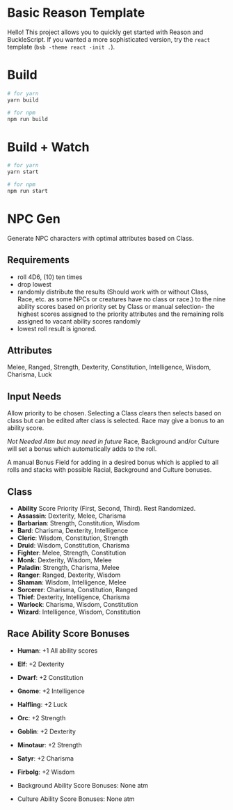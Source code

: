 # Basic Reason Template

Hello! This project allows you to quickly get started with Reason and BuckleScript. If you wanted a more sophisticated version, try the `react` template (`bsb -theme react -init .`).

# Build

```bash
# for yarn
yarn build

# for npm
npm run build
```

# Build + Watch

```bash
# for yarn
yarn start

# for npm
npm run start
```

# NPC Gen

Generate NPC characters with optimal attributes based on Class.

## Requirements

- roll 4D6, (10) ten times
- drop lowest
- randomly distribute the results (Should work with or without Class, Race, etc. as some NPCs or creatures have no class or race.) to the nine ability scores based on priority set by Class or manual selection- the highest scores assigned to the priority attributes and the remaining rolls assigned to vacant ability scores randomly
- lowest roll result is ignored.

## Attributes

Melee, Ranged, Strength, Dexterity, Constitution, Intelligence, Wisdom, Charisma, Luck

## Input Needs

Allow priority to be chosen. Selecting a Class clears then selects based on class but can be edited after class is selected. Race may give a bonus to an ability score. 

*Not Needed Atm but may need in future* Race, Background and/or Culture will set a bonus which automatically adds to the roll. 

A manual Bonus Field for adding in a desired bonus which is applied to all rolls and stacks with possible Racial, Background and Culture bonuses.

## Class 

- **Ability** Score Priority (First, Second, Third). Rest Randomized.
- **Assassin**: Dexterity, Melee, Charisma
- **Barbarian**: Strength, Constitution, Wisdom
- **Bard**: Charisma, Dexterity, Intelligence
- **Cleric**: Wisdom, Constitution, Strength
- **Druid**: Wisdom, Constitution, Charisma
- **Fighter**: Melee, Strength, Constitution
- **Monk**: Dexterity, Wisdom, Melee
- **Paladin**: Strength, Charisma, Melee
- **Ranger**: Ranged, Dexterity, Wisdom
- **Shaman**: Wisdom, Intelligence, Melee
- **Sorcerer**: Charisma, Constitution, Ranged
- **Thief**: Dexterity, Intelligence, Charisma
- **Warlock**: Charisma, Wisdom, Constitution
- **Wizard**: Intelligence, Wisdom, Constitution

## Race Ability Score Bonuses

- **Human**: +1 All ability scores
- **Elf**: +2 Dexterity
- **Dwarf**: +2 Constitution
- **Gnome**: +2 Intelligence
- **Halfling**: +2 Luck
- **Orc**: +2 Strength
- **Goblin**: +2 Dexterity
- **Minotaur**: +2 Strength
- **Satyr**: +2 Charisma
- **Firbolg**: +2 Wisdom

- Background Ability Score Bonuses: None atm
- Culture Ability Score Bonuses: None atm



